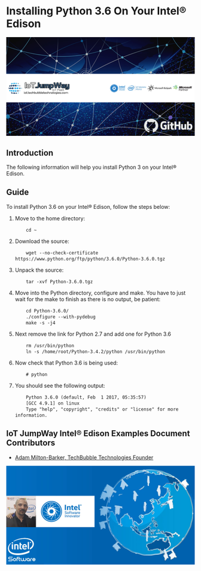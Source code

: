 # Installing Python 3.6 On Your Intel® Edison

![TechBubble IoT JumpWay Docs](../../images/main/IoT-Jumpway.jpg)  

## Introduction

The following information will help you install Python 3 on your Intel® Edison.

## Guide

To install Python 3.6 on your Intel® Edison, follow the steps below:

1. Move to the home directory:

    ```
        cd ~
    ```

2. Download the source:

    ```
        wget --no-check-certificate https://www.python.org/ftp/python/3.6.0/Python-3.6.0.tgz
    ```

3. Unpack the source:

    ```
        tar -xvf Python-3.6.0.tgz
    ```

4. Move into the Python directory, configure and make. You have to just wait for the make to finish as there is no output, be patient:

    ```
        cd Python-3.6.0/
        ./configure --with-pydebug
        make -s -j4
    ```

5. Next remove the link for Python 2.7 and add one for Python 3.6

    ```
        rm /usr/bin/python
        ln -s /home/root/Python-3.4.2/python /usr/bin/python

    ```

6. Now check that Python 3.6 is being used:

    ```
        # python

    ```

7. You should see the following output:

    ```
        Python 3.6.0 (default, Feb  1 2017, 05:35:57)
        [GCC 4.9.1] on linux
        Type "help", "copyright", "credits" or "license" for more information.

    ```

## IoT JumpWay Intel® Edison Examples Document Contributors

- [Adam Milton-Barker, TechBubble Technologies Founder](https://github.com/AdamMiltonBarker "Adam Milton-Barker, TechBubble Technologies Founder")

![Adam Milton-Barker,  Intel Software Innovator](../../images/main/Intel-Software-Innovator.jpg)  







